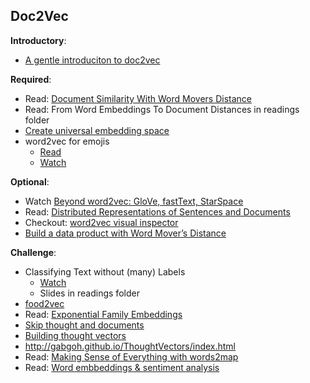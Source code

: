 Doc2Vec
----

__Introductory__:

- [A gentle introduciton to doc2vec](https://medium.com/towards-data-science/a-gentle-introduction-to-doc2vec-db3e8c0cce5e)

__Required__:
- Read: [Document Similarity With Word Movers Distance](http://jxieeducation.com/2016-06-13/Document-Similarity-With-Word-Movers-Distance/)
- Read: From Word Embeddings To Document Distances in readings folder
- [Create universal embedding space](https://medium.com/huggingface/universal-word-sentence-embeddings-ce48ddc8fc3a)
- word2vec for emojis
    - [Read](http://instagram-engineering.tumblr.com/post/117889701472/emojineering-part-1-machine-learning-for-emoji) 
    + [Watch](https://vimeo.com/138662641)

__Optional__:
- Watch [Beyond word2vec: GloVe, fastText, StarSpace](https://www.youtube.com/watch?v=6xPnEh_tJEc)
- Read: [Distributed Representations of Sentences and Documents](http://cs.stanford.edu/~quocle/paragraph_vector.pdf)
- Checkout: [word2vec visual inspector](https://ronxin.github.io/wevi/)
- [Build a data product with Word Mover’s Distance](https://blog.insightdatascience.com/slack-maestro-helping-users-stay-on-topic-b66bf41df75)


__Challenge__:

- Classifying Text without (many) Labels
    - [Watch](https://www.youtube.com/watch?v=7gTjYwiaJiU)
    - Slides in readings folder
- [food2vec](https://jaan.io/food2vec-augmented-cooking-machine-intelligence/)
- Read: [Exponential Family Embeddings](https://arxiv.org/abs/1608.00778)
- [Skip thought and documents](https://www.nervanasys.com/building-skip-thought-vectors-document-understanding/)
- [Building thought vectors](https://www.nervanasys.com/building-skip-thought-vectors-document-understanding/)
- http://gabgoh.github.io/ThoughtVectors/index.html
- Read: [Making Sense of Everything with words2map](http://blog.yhat.com/posts/words2map.html)
- Read: [Word embbeddings & sentiment analysis](https://districtdatalabs.silvrback.com/modern-methods-for-sentiment-analysis)